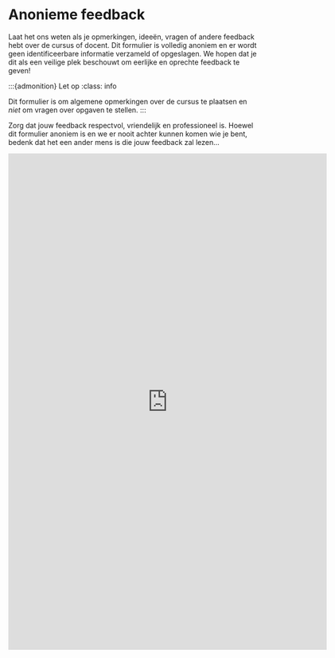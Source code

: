 # Anonieme feedback

Laat het ons weten als je opmerkingen, ideeën, vragen of andere feedback hebt over de cursus of docent. Dit formulier is volledig anoniem en er wordt geen identificeerbare informatie verzameld of opgeslagen. We hopen dat je dit als een veilige plek beschouwt om eerlijke en oprechte feedback te geven!

:::{admonition} Let op
:class: info

Dit formulier is om algemene opmerkingen over de cursus te plaatsen en *niet* om vragen over opgaven te stellen.
:::

Zorg dat jouw feedback respectvol, vriendelijk en professioneel is. Hoewel dit formulier anoniem is en we er nooit achter kunnen komen wie je bent, bedenk dat het een ander mens is die jouw feedback zal lezen...

<iframe src="https://docs.google.com/forms/d/e/1FAIpQLSdUpRZj3jWVA_LRWW2g8E8Xi2gJfUgmO6rREkX4eqpGTq1N-g/viewform?embedded=true" width="640" height="997" frameborder="0" marginheight="0" marginwidth="0">Laden…</iframe>